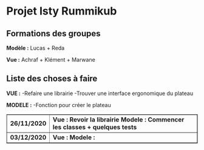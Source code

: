 # Projet Isty Rummikub

## Formations des groupes ##

**Modèle :** Lucas + Reda

**Vue :** Achraf + Klément + Marwane

## Liste des choses à faire ##

**VUE :**
-Refaire une librairie
-Trouver une interface ergonomique du plateau

**MODELE :**
-Fonction pour créer le plateau

<table border="1px">
  <tr>
    <td>
      <strong>26/11/2020</stong>
    </td>
    <td>
      <strong>Vue :</stong> Revoir la librairie
      <strong>Modele :</stong> Commencer les classes + quelques tests 
    </td>
  </tr>
  <tr>
     <td>
      <strong>03/12/2020</stong>
    </td>
    <td>
      <strong>Vue :</stong>
      <strong>Modele :</stong>
    </td>
  </tr>  
</table>
